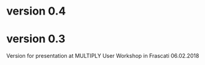 

version 0.4
===========


version 0.3
===========
Version for presentation at MULTIPLY User Workshop in Frascati 06.02.2018

